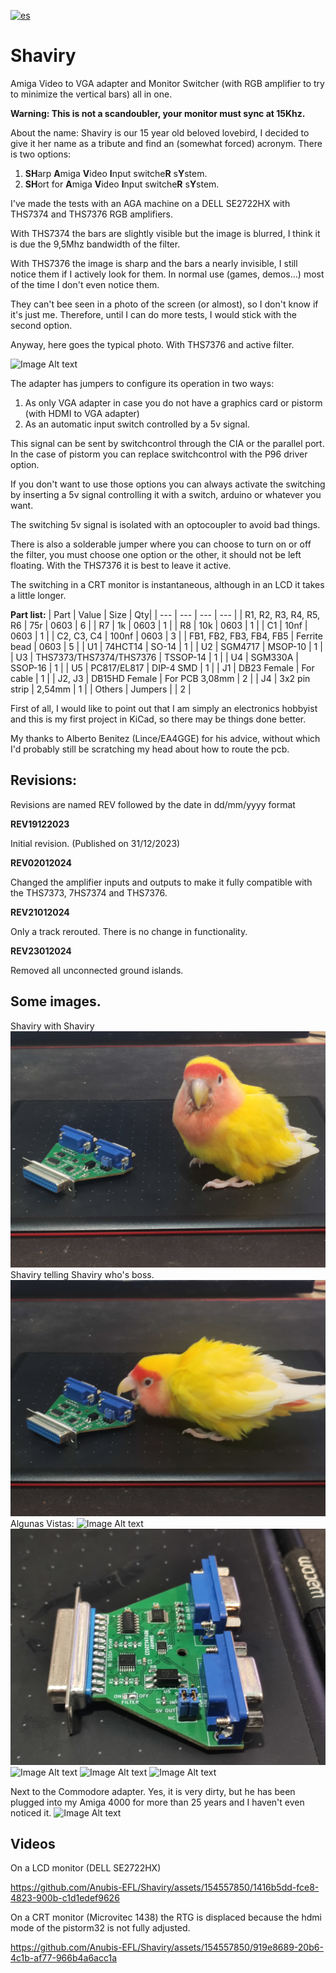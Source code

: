 [![es](https://img.shields.io/badge/lang-es-yellow.svg)](https://github.com/Anubis-EFL/Shaviry/blob/main/README.md)
# Shaviry

Amiga Video to VGA adapter and Monitor Switcher (with RGB amplifier to try to minimize the vertical bars) all in one.

****Warning: This is not a scandoubler, your monitor must sync at 15Khz.****

About the name: Shaviry is our 15 year old beloved lovebird, I decided to give it her name as a tribute and find an (somewhat forced) acronym.
There is two options:

  1) ****SH****arp ****A****miga ****V****ideo ****I****nput switche****R**** s****Y****stem.
  2) ****SH****ort for ****A****miga ****V****ideo ****I****nput switche****R**** s****Y****stem.

I've made the tests with an AGA machine on a DELL SE2722HX with THS7374 and THS7376 RGB amplifiers.

With THS7374 the bars are slightly visible but the image is blurred, I think it is due the 9,5Mhz bandwidth of the filter.

With THS7376 the image is sharp and the bars a nearly invisible, I still notice them if I actively look for them. In normal use (games, demos...) most of the time I don't even notice them.


They can't bee seen in a photo of the screen (or almost), so I don't know if it's just me. Therefore, until I can do more tests, I would stick with the second option.

Anyway, here goes the typical photo. With THS7376 and active filter.

![Image Alt text](/imagenes/Amiga_boot_con_Shaviry.jpg "Boot Screen")

The adapter has jumpers to configure its operation in two ways:

1) As only VGA adapter in case you do not have a graphics card or pistorm (with HDMI to VGA adapter)
2) As an automatic input switch controlled by a 5v signal.


This signal can be sent by switchcontrol through the CIA or the parallel port. In the case of pistorm you can replace switchcontrol with the P96 driver option.

If you don't want to use those options you can always activate the switching by inserting a 5v signal controlling it with a switch, arduino or whatever you want.

The switching 5v signal is isolated with an optocoupler to avoid bad things.

There is also a solderable jumper where you can choose to turn on or off the filter, you must choose one option or the other, it should not be left floating. With the THS7376 it is best to leave it active.

The switching in a CRT monitor is instantaneous, although in an LCD it takes a little longer.

****Part list:****
 | Part | Value | Size | Qty|
 | --- | --- | --- | --- |
 | R1, R2, R3, R4, R5, R6 | 75r | 0603 | 6 |
 | R7 | 1k | 0603 | 1 |
 | R8 | 10k | 0603 | 1 |
 | C1 | 10nf | 0603 | 1 |
 | C2, C3, C4 | 100nf | 0603 | 3 |
 | FB1, FB2, FB3, FB4, FB5 | Ferrite bead | 0603 | 5 |
 | U1 | 74HCT14 | SO-14 | 1 |
 | U2 | SGM4717 | MSOP-10 | 1 |
 | U3 | THS7373/THS7374/THS7376 | TSSOP-14 | 1 |
 | U4 | SGM330A | SSOP-16 | 1 |
 | U5 | PC817/EL817 | DIP-4 SMD | 1 |
 | J1 | DB23 Female | For cable | 1 |
 | J2, J3 | DB15HD Female | For PCB 3,08mm | 2 |
 | J4 | 3x2 pin strip | 2,54mm | 1 |
 | Others | Jumpers | | 2 |
 
First of all, I would like to point out that I am simply an electronics hobbyist and this is my first project in KiCad, so there may be things done better.

My thanks to Alberto Benitez (Lince/EA4GGE) for his advice, without which I'd probably still be scratching my head about how to route the pcb.

## Revisions:

Revisions are named REV followed by the date in dd/mm/yyyy format


  ****REV19122023****

Initial revision. (Published on 31/12/2023)

 ****REV02012024****

Changed the amplifier inputs and outputs to make it fully compatible with the THS7373, 7HS7374 and THS7376.

 ****REV21012024****

Only a track rerouted. There is no change in functionality.

 ****REV23012024****

Removed all unconnected ground islands.


## Some images.

Shaviry with Shaviry
![Image Alt text](/imagenes/Shaviry_adapter_1.jpg "Shaviry with Shaviry")
Shaviry telling Shaviry who's boss.
![Image Alt text](/imagenes/Shaviry_adapter_2.jpg "Shaviry arguing with Shaviry")
Algunas Vistas:
![Image Alt text](/imagenes/Shaviry_adapter_3.jpg "Vista 1")
![Image Alt text](/imagenes/Shaviry_adapter_4.jpg "Vista 2")
![Image Alt text](/imagenes/Shaviry_adapter_5.jpg "Vista 3")
![Image Alt text](/imagenes/Shaviry_adapter_6.jpg "Vista 4")
![Image Alt text](/imagenes/Shaviry_adapter_7.jpg "Vista 5")

Next to the Commodore adapter. Yes, it is very dirty, but he has been plugged into my Amiga 4000 for more than 25 years and I haven't even noticed it.
![Image Alt text](/imagenes/Shaviry_adapter_8.jpg "Next to the Commodore adapter")

## Videos

On a LCD monitor (DELL SE2722HX)

https://github.com/Anubis-EFL/Shaviry/assets/154557850/1416b5dd-fce8-4823-900b-c1d1edef9626

On a CRT monitor (Microvitec 1438) the RTG is displaced because the hdmi mode of the pistorm32 is not fully adjusted.

https://github.com/Anubis-EFL/Shaviry/assets/154557850/919e8689-20b6-4c1b-af77-966b4a6acc1a

